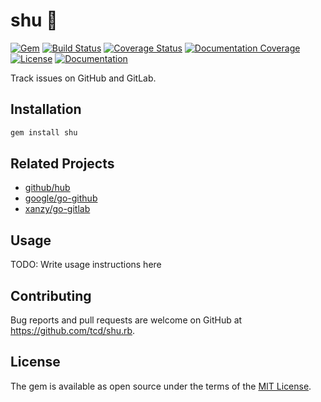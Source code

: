 # shu 👟

[![Gem](https://img.shields.io/gem/v/shu)][rubygems]
[![Build Status](https://travis-ci.org/tcd/shu.rb.svg?branch=master)][travis-ci]
[![Coverage Status](https://coveralls.io/repos/github/tcd/shu.rb/badge.svg?branch=master)][coveralls]
[![Documentation Coverage](http://inch-ci.org/github/tcd/shu.rb.svg?branch=master)][inch-ci]
[![License](https://img.shields.io/github/license/tcd/shu.rb)][license]
[![Documentation](http://img.shields.io/badge/docs-rubydoc.info-blue.svg)][docs]

[rubygems]: https://rubygems.org/gems/shu
[travis-ci]: https://travis-ci.org/tcd/shu.rb
[coveralls]: https://coveralls.io/github/tcd.rb/shu.rb?branch=master
[inch-ci]: https://coveralls.io/github/tcd/shu.rb?branch=master
[license]: https://github.com/tcd/shu.rb/blob/master/LICENSE.txt
[docs]: https://www.rubydoc.info/gems/shu/0.1.0



Track issues on GitHub and GitLab.

## Installation

```sh
gem install shu
```

## Related Projects

- [github/hub](https://github.com/github/hub)
- [google/go-github](https://github.com/google/go-github)
- [xanzy/go-gitlab](https://github.com/xanzy/go-gitlab)

## Usage

TODO: Write usage instructions here

## Contributing

Bug reports and pull requests are welcome on GitHub at https://github.com/tcd/shu.rb.

## License

The gem is available as open source under the terms of the [MIT License](https://opensource.org/licenses/MIT).
